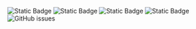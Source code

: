 ![Static Badge](https://img.shields.io/badge/blacklists-60-000000) ![Static Badge](https://img.shields.io/badge/blacklisted-2671079-cc0000) ![Static Badge](https://img.shields.io/badge/whitelisted-2245-00CC00) ![Static Badge](https://img.shields.io/badge/streaming_blacklist-28107-000000) ![GitHub issues](https://img.shields.io/github/issues/fabriziosalmi/blacklists)
